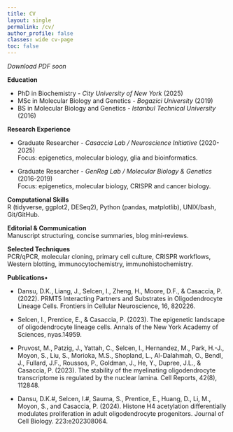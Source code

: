 ```yaml
---
title: CV
layout: single
permalink: /cv/
author_profile: false
classes: wide cv-page
toc: false
---
```


*Download PDF soon*

**Education**  
- PhD in Biochemistry - *City University of New York* (2025)
- MSc in Molecular Biology and Genetics - *Bogazici University* (2019)
- BS in Molecular Biology and Genetics - *Istanbul Technical University* (2016)

**Research Experience**  
- Graduate Researcher - *Casaccia Lab / Neuroscience Initiative* (2020-2025)  
  Focus: epigenetics, molecular biology, glia and bioinformatics.

- Graduate Researcher - *GenReg Lab / Molecular Biology & Genetics* (2016-2019)  
  Focus: epigenetics, molecular biology, CRISPR and cancer biology.

**Computational Skills**  
R (tidyverse, ggplot2, DESeq2), Python (pandas, matplotlib), UNIX/bash, Git/GitHub.

**Editorial & Communication**  
Manuscript structuring, concise summaries, blog mini‑reviews.

**Selected Techniques**  
PCR/qPCR, molecular cloning, primary cell culture, CRISPR workflows, Western blotting, immunocytochemistry, immunohistochemistry.

**Publications**•
- Dansu, D.K., Liang, J., Selcen, I., Zheng, H., Moore, D.F., & Casaccia, P. (2022). PRMT5 Interacting Partners and Substrates in Oligodendrocyte Lineage Cells. Frontiers in Cellular Neuroscience, 16, 820226.

- Selcen, I., Prentice, E., & Casaccia, P. (2023). The epigenetic landscape of oligodendrocyte lineage cells. Annals of the New York Academy of Sciences, nyas.14959.

- Pruvost, M., Patzig, J., Yattah, C., Selcen, I., Hernandez, M., Park, H.-J., Moyon, S., Liu, S., Morioka, M.S., Shopland, L., Al-Dalahmah, O., Bendl, J., Fullard, J.F., Roussos, P., Goldman, J., He, Y., Dupree, J.L., & Casaccia, P. (2023). The stability of the myelinating oligodendrocyte transcriptome is regulated by the nuclear lamina. Cell Reports, 42(8), 112848.

- Dansu, D.K.#, Selcen, I.#, Sauma, S., Prentice, E., Huang, D., Li, M., Moyon, S., and Casaccia, P. (2024). Histone H4 acetylation differentially modulates proliferation in adult oligodendrocyte progenitors. Journal of Cell Biology. 223:e202308064.
